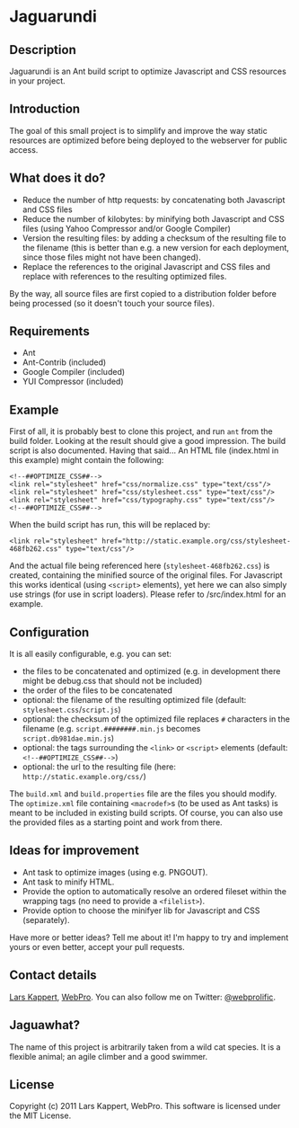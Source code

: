 # Jaguarundi

## Description

Jaguarundi is an Ant build script to optimize Javascript and CSS resources in your project.

## Introduction

The goal of this small project is to simplify and improve the way static resources are optimized before being deployed to the webserver for public access.

## What does it do?

* Reduce the number of http requests: by concatenating both Javascript and CSS files
* Reduce the number of kilobytes: by minifying both Javascript and CSS files (using Yahoo Compressor and/or Google Compiler)
* Version the resulting files: by adding a checksum of the resulting file to the filename (this is better than e.g. a new version for each deployment, since those files might not have been changed).
* Replace the references to the original Javascript and CSS files and replace with references to the resulting optimized files.

By the way, all source files are first copied to a distribution folder before being processed (so it doesn't touch your source files).

## Requirements

* Ant
* Ant-Contrib (included)
* Google Compiler (included)
* YUI Compressor (included)

## Example

First of all, it is probably best to clone this project, and run `ant` from the build folder. Looking at the result should give a good impression. The build script is also documented. Having that said... An HTML file (index.html in this example) might contain the following:

	<!--##OPTIMIZE_CSS##-->
	<link rel="stylesheet" href="css/normalize.css" type="text/css"/>
	<link rel="stylesheet" href="css/stylesheet.css" type="text/css"/>
	<link rel="stylesheet" href="css/typography.css" type="text/css"/>
	<!--##OPTIMIZE_CSS##-->

When the build script has run, this will be replaced by:

	<link rel="stylesheet" href="http://static.example.org/css/stylesheet-468fb262.css" type="text/css"/>

And the actual file being referenced here (`stylesheet-468fb262.css`) is created, containing the minified source of the original files. For Javascript this works identical (using `<script>` elements), yet here we can also simply use strings (for use in script loaders). Please refer to /src/index.html for an example.

## Configuration

It is all easily configurable, e.g. you can set:

* the files to be concatenated and optimized (e.g. in development there might be debug.css that should not be included)
* the order of the files to be concatenated
* optional: the filename of the resulting optimized file (default: `stylesheet.css`/`script.js`)
* optional: the checksum of the optimized file replaces `#` characters in the filename (e.g. `script.########.min.js` becomes `script.db981dae.min.js`)
* optional: the tags surrounding the `<link>` or `<script>` elements (default: `<!--##OPTIMIZE_CSS##-->`)
* optional: the url to the resulting file (here: `http://static.example.org/css/`)

The `build.xml` and `build.properties` file are the files you should modify. The `optimize.xml` file containing `<macrodef>`s (to be used as Ant tasks) is meant to be included in existing build scripts. Of course, you can also use the provided files as a starting point and work from there.

## Ideas for improvement

* Ant task to optimize images (using e.g. PNGOUT).
* Ant task to minify HTML.
* Provide the option to automatically resolve an ordered fileset within the wrapping tags (no need to provide a `<filelist>`).
* Provide option to choose the minifyer lib for Javascript and CSS (separately).

Have more or better ideas? Tell me about it! I'm happy to try and implement yours or even better, accept your pull requests.

## Contact details

[Lars Kappert](mailto:lars@webpro.nl), [WebPro](http://webpro.nl). You can also follow me on Twitter: [@webprolific](http://twitter.com/webprolific).

## Jaguawhat?

The name of this project is arbitrarily taken from a wild cat species. It is a flexible animal; an agile climber and a good swimmer.

## License

Copyright (c) 2011 Lars Kappert, WebPro. This software is licensed under the MIT License.
